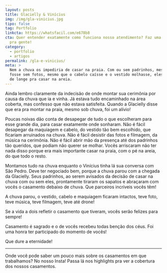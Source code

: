 ```yaml
---
layout: posts
title: Glacielly & Vinícius
img: /img/gla-vinicius.jpg
tipo: false
tag: Portfolio
linkcta: https://whatsfacil.com/e678b8
cta: Quer entender exatamente como funciona nosso atendimento? Faz uma pergunta
  pra gente!
category:
  - portfolio
  - artigos
permalink: /gla-e-vinicius/
meta: >
  Nem a chuva os impediria de casar na praia. Com ou sem padrinhos, mesmo que
  fosse sem fotos, mesmo que o cabelo caísse e o vestido molhasse, eles vieram
  de longe pra casar na areia.
---
```


Ainda lembro claramente da indecisão de onde montar sua cerimônia por causa da chuva que ia e vinha. Já estava tudo encaminhado na área coberta, mas confesso que não estava satisfeita. Quando a Glacielly disse que era pra montar na praia, mesmo sob chuva, foi um alívio!

Poucas noivas dão conta de desapegar de tudo o que escolheram para esse grande dia, para casar exatamente onde sonharam. Não é fácil desapegar da maquiagem e cabelo, do vestido tão bem escolhido, que ficariam arruinados na chuva. Não é fácil desistir das fotos e filmagem, da música na cerimônia. Não é fácil abrir mão da presença até dos padrinhos tão queridos, que podiam não querer se molhar. Vocês arriscaram não ter nada disso porque era mais importante casar na praia, com o pé na areia, do que todo o resto.

Montamos tudo na chuva enquanto o Vinícius tinha lá sua conversa com São Pedro. Deve ter negociado bem, porque a chuva parou com a chegada da Glacielly. Seus padrinhos, ao serem avisados da decisão de casar na chuva com ou sem eles, prontamente tiraram os sapatos e abraçaram com vocês o casamento debaixo de chuva. Que parceiros incríveis vocês têm!

A chuva parou, o vestido, cabelo e maquiagem ficaram intactos, teve foto, teve música, teve filmagem, teve até drone!

Se a vida a dois refletir o casamento que tiveram, vocês serão felizes para sempre!

Casamento é sagrado e o de vocês recebeu todas benção dos céus. Foi uma honra ter participado do momento de vocês!

Que dure a eternidade!

---

Onde você pode saber um pouco mais sobre os casamentos em que trabalhamos? No nosso Insta! Passa lá nos highlights pra ver a cobertura dos nossos casamentos.
